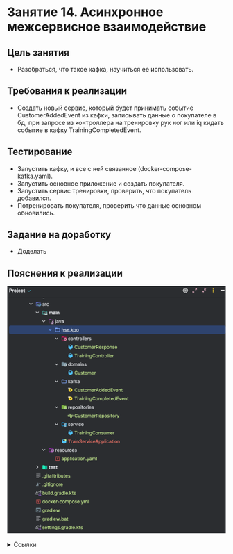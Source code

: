 # Занятие 14. Асинхронное межсервисное взаимодействие

## Цель занятия
- Разобраться, что такое кафка, научиться ее использовать.
## Требования к реализации
- Создать новый сервис, который будет принимать событие CustomerAddedEvent из кафки, 
записывать данные о покупателе в бд, при запросе из контроллера на тренировку рук ног или iq 
кидать событие в кафку TrainingCompletedEvent.
## Тестирование
- Запустить кафку, и все с ней связанное (docker-compose-kafka.yaml).
- Запустить основное приложение и создать покупателя.
- Запустить сервис тренировки, проверить, что покупатель добавился.
- Потренировать покупателя, проверить что данные основном обновились.
## Задание на доработку
- Доделать
## Пояснения к реализации

![img.png](img.png)

<details> 
<summary>Ссылки</summary>
1. 
</details>